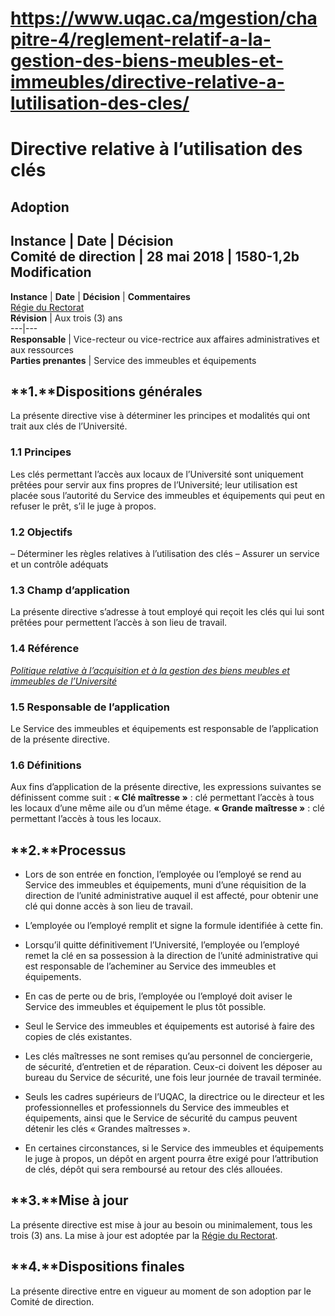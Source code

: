 # https://www.uqac.ca/mgestion/chapitre-4/reglement-relatif-a-la-gestion-des-biens-meubles-et-immeubles/directive-relative-a-lutilisation-des-cles/

# Directive relative à l’utilisation des clés
**Adoption**  
---  
**Instance** | **Date** | **Décision**  
Comité de direction | 28 mai 2018 | 1580-1,2b  
**Modification**  
---  
**Instance** | **Date** | **Décision** | **Commentaires**  
[Régie du Rectorat](https://www.uqac.ca/mgestion/chapitre-4/reglement-relatif-a-la-gestion-des-biens-meubles-et-immeubles/directive-relative-a-lutilisation-des-cles/<https:/www.uqac.ca/mgestion/lexique/comite-de-gouvernance/>)  
**Révision** | Aux trois (3) ans  
---|---  
**Responsable** | Vice-recteur ou vice-rectrice aux affaires administratives et aux ressources  
**Parties prenantes** | Service des immeubles et équipements  
## **1.****Dispositions générales**
La présente directive vise à déterminer les principes et modalités qui ont trait aux clés de l’Université.
### **1.1 Principes**
Les clés permettant l’accès aux locaux de l’Université sont uniquement prêtées pour servir aux fins propres de l’Université; leur utilisation est placée sous l’autorité du Service des immeubles et équipements qui peut en refuser le prêt, s’il le juge à propos.
### **1.2 Objectifs**
– Déterminer les règles relatives à l’utilisation des clés
– Assurer un service et un contrôle adéquats
### **1.3 Champ d’application**
La présente directive s’adresse à tout employé qui reçoit les clés qui lui sont prêtées pour permettent l’accès à son lieu de travail.
### **1.4 Référence**
[_Politique relative à l’acquisition et à la gestion des biens meubles et immeubles de l’Université_](https://www.uqac.ca/mgestion/chapitre-4/reglement-relatif-a-la-gestion-des-biens-meubles-et-immeubles/directive-relative-a-lutilisation-des-cles/<https:/www.uqac.ca/mgestion/chapitre-4/reglement-relatif-a-la-gestion-des-biens-meubles-et-immeubles/politique-relative-a-lacquisition-et-a-la-gestion-des-biens-meubles-et-immeubles-de-luniversite/>)
### **1.5 Responsable de l’application**
Le Service des immeubles et équipements est responsable de l’application de la présente directive.
### **1.6 Définitions**
Aux fins d’application de la présente directive, les expressions suivantes se définissent comme suit :
**« Clé maîtresse »** : clé permettant l’accès à tous les locaux d’une même aile ou d’un même étage.
**« Grande maîtresse »** : clé permettant l’accès à tous les locaux.
## **2.****Processus**
  * Lors de son entrée en fonction, l’employée ou l’employé se rend au Service des immeubles et équipements, muni d’une réquisition de la direction de l’unité administrative auquel il est affecté, pour obtenir une clé qui donne accès à son lieu de travail.


  * L’employée ou l’employé remplit et signe la formule identifiée à cette fin.


  * Lorsqu’il quitte définitivement l’Université, l’employée ou l’employé remet la clé en sa possession à la direction de l’unité administrative qui est responsable de l’acheminer au Service des immeubles et équipements.


  * En cas de perte ou de bris, l’employée ou l’employé doit aviser le Service des immeubles et équipement le plus tôt possible.


  * Seul le Service des immeubles et équipements est autorisé à faire des copies de clés existantes.


  * Les clés maîtresses ne sont remises qu’au personnel de conciergerie, de sécurité, d’entretien et de réparation. Ceux-ci doivent les déposer au bureau du Service de sécurité, une fois leur journée de travail terminée.


  * Seuls les cadres supérieurs de l’UQAC, la directrice ou le directeur et les professionnelles et professionnels du Service des immeubles et équipements, ainsi que le Service de sécurité du campus peuvent détenir les clés « Grandes maîtresses ».


  * En certaines circonstances, si le Service des immeubles et équipements le juge à propos, un dépôt en argent pourra être exigé pour l’attribution de clés, dépôt qui sera remboursé au retour des clés allouées.


## **3.****Mise à jour**
La présente directive est mise à jour au besoin ou minimalement, tous les trois (3) ans. La mise à jour est adoptée par la [Régie du Rectorat](https://www.uqac.ca/mgestion/chapitre-4/reglement-relatif-a-la-gestion-des-biens-meubles-et-immeubles/directive-relative-a-lutilisation-des-cles/<https:/www.uqac.ca/mgestion/lexique/comite-de-gouvernance/>).
## **4.****Dispositions finales**
La présente directive entre en vigueur au moment de son adoption par le Comité de direction.
